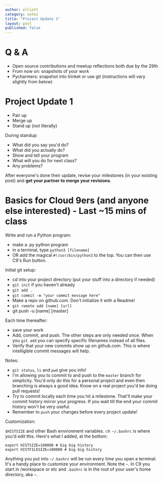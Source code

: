 ```yaml
---
author: elliott
category: notes
title: "Project Update 1"
layout: post
published: false
---
```


# Q & A

* Open source contributions and meetup reflections both due by the 29th
* From now on: snapshots of your work
* Pycharmers: snapshot into trinket or use git (instructions will vary slightly from below)


# Project Update 1

* Pair up
* Merge up
* Stand up (not literally)

During standup:

* What did you say you'd do?
* What did you actually do?
* Show and tell your program
* What will you do for next class?
* Any problems?

After everyone's done their update, revise your milestones (in your existing post) and **get your partner to merge your revisions**.

# Basics for Cloud 9ers (and anyone else interested) - Last ~15 mins of class

Write and run a Python program:

* make a .py python program
* in a terminal, type `python3 [filename]`
* OR add the magical `#!/usr/bin/python3` to the top.  You can then use C9's Run button.

Initial git setup:

* cd into your project directory (put your stuff into a directory if needed)
* `git init` if you haven't already
* `git add .`
* `git commit -m "your commit message here"`
* Make a repo on github.com.  Don't initialize it with a Readme!
* `git remote add [name] [url]`
* git push -u [name] [master]

Each time thereafter:

* save your work
* Add, commit, and push.  The other steps are only needed once.  When you `git add` you can specify specific filenames instead of all files.
* Verify that your new commits show up on github.com.  This is where intelligible commit messages will help.

Notes:

* `git status`, `ls` and `pwd` give you info!
* I'm allowing you to commit to and push to the `master` branch for simplicity. You'd only do this for a personal project and even then branching is always a good idea. Know on a real project you'd be doing pull requests!
* Try to commit locally each time you hit a milestone.  That'll make your commit history mirror your progress.  If you wait till the end your commit history won't be very useful.
* Remember to `push` your changes before every project update!

Customization:

`$HISTSIZE` and other Bash environment variables. `c9 ~/.bashrc` is where you'd edit this.  Here's what I added, at the bottom:

```
export HISTSIZE=100000 # big big history
export HISTFILESIZE=100000 # big big history
```

Anything you put into `~/.bashrc` will be run every time you open a terminal.  It's a handy place to customize your environment.  Note the `~`.  In C9 you start in /workspace or etc and `.bashrc` is in the root of your user's home directory, aka `~`.
